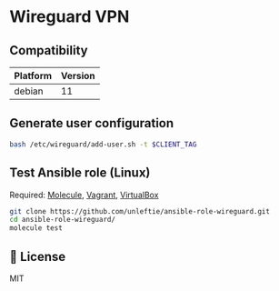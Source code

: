 # Wireguard VPN

## Compatibility

| Platform | Version |
| -------- | ------- |
| debian   | 11      |

## Generate user configuration

```sh
bash /etc/wireguard/add-user.sh -t $CLIENT_TAG
```

## Test Ansible role (Linux)

Required:
[Molecule](https://molecule.readthedocs.io/en/latest/installation.html),
[Vagrant](https://www.vagrantup.com/downloads),
[VirtualBox](https://www.virtualbox.org/wiki/Downloads)

```sh
git clone https://github.com/unleftie/ansible-role-wireguard.git
cd ansible-role-wireguard/
molecule test
```

## 📝 License

MIT
